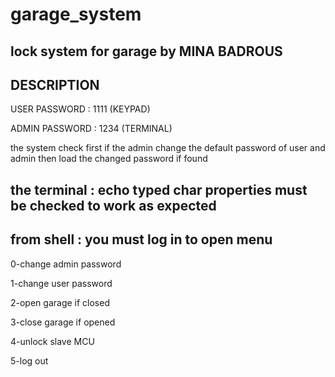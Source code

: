 # garage_system
lock system for garage
by MINA BADROUS
---------------------------------------------------------------------------------------------------
DESCRIPTION
-----------
USER PASSWORD  : 1111 (KEYPAD) 

ADMIN PASSWORD : 1234 (TERMINAL)

the system check first if the admin change the default password of user and admin then load the changed password if found 

the terminal : echo typed char properties must be checked to work as expected
----------------------
from shell : you must log in to open menu
--------------------------
0-change admin password

1-change user password

2-open garage if closed

3-close garage if opened

4-unlock slave MCU

5-log out

